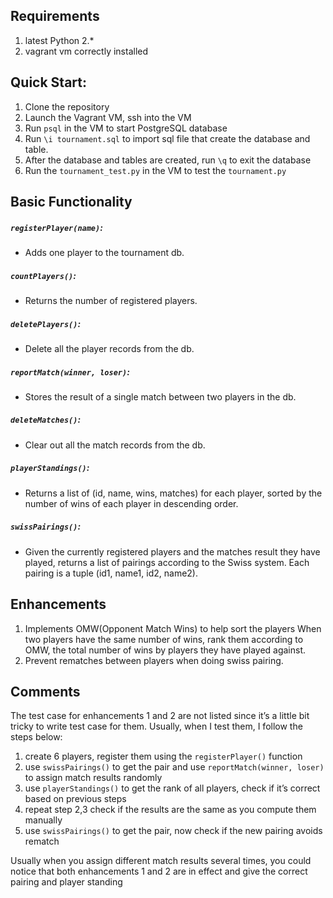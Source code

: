 ## Requirements
1. latest Python 2.*
2. vagrant vm correctly installed

## Quick Start:
1. Clone the repository
2. Launch the Vagrant VM, ssh into the VM
3. Run `psql` in the VM to start PostgreSQL database
4. Run `\i tournament.sql` to import sql file that create the database and table.
5. After the database and tables are created, run `\q` to exit the database
6. Run the `tournament_test.py` in the VM to test the `tournament.py`

## Basic Functionality

##### `registerPlayer(name)`: 
* Adds one player to the tournament db.

##### `countPlayers()`: 
* Returns the number of registered players. 

##### `deletePlayers()`: 
* Delete all the player records from the db.

##### `reportMatch(winner, loser)`: 
* Stores the result of a single match between two players in the db.

##### `deleteMatches()`: 
* Clear out all the match records from the db.

##### `playerStandings()`: 
* Returns a list of (id, name, wins, matches) for each player, sorted by the number of wins of each player in descending order.

##### `swissPairings()`: 
* Given the currently registered players and the matches result they have played, returns a list of pairings according to the Swiss system. Each pairing is a tuple (id1, name1, id2, name2).

## Enhancements
1. Implements OMW(Opponent Match Wins) to help sort the players When two players have the same number of wins, rank them according to OMW, the total number of wins by players they have played against. 
2. Prevent rematches between players when doing swiss pairing.

## Comments

The test case for enhancements 1 and 2 are not listed since it’s a little bit tricky to write test case for them. Usually, when I test them, I follow the steps below:

1. create 6 players, register them using the `registerPlayer()` function
2. use `swissPairings()` to get the pair and use `reportMatch(winner, loser)` to assign match results randomly
3. use `playerStandings()` to get the rank of all players, check if it’s correct based on previous steps
4. repeat step 2,3 check if the results are the same as you compute them manually
5. use `swissPairings()` to get the pair, now check if the new pairing avoids rematch

Usually when you assign different match results several times, you could notice that both enhancements 1 and 2 are in effect and give the correct pairing and player standing